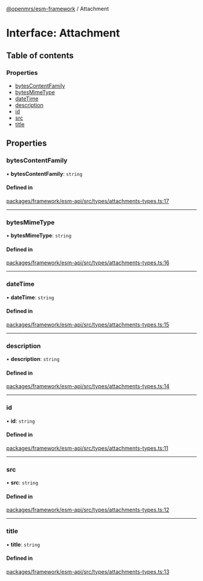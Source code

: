 [@openmrs/esm-framework](../API.md) / Attachment

# Interface: Attachment

## Table of contents

### Properties

- [bytesContentFamily](Attachment.md#bytescontentfamily)
- [bytesMimeType](Attachment.md#bytesmimetype)
- [dateTime](Attachment.md#datetime)
- [description](Attachment.md#description)
- [id](Attachment.md#id)
- [src](Attachment.md#src)
- [title](Attachment.md#title)

## Properties

### bytesContentFamily

• **bytesContentFamily**: `string`

#### Defined in

[packages/framework/esm-api/src/types/attachments-types.ts:17](https://github.com/openmrs/openmrs-esm-core/blob/main/packages/framework/esm-api/src/types/attachments-types.ts#L17)

___

### bytesMimeType

• **bytesMimeType**: `string`

#### Defined in

[packages/framework/esm-api/src/types/attachments-types.ts:16](https://github.com/openmrs/openmrs-esm-core/blob/main/packages/framework/esm-api/src/types/attachments-types.ts#L16)

___

### dateTime

• **dateTime**: `string`

#### Defined in

[packages/framework/esm-api/src/types/attachments-types.ts:15](https://github.com/openmrs/openmrs-esm-core/blob/main/packages/framework/esm-api/src/types/attachments-types.ts#L15)

___

### description

• **description**: `string`

#### Defined in

[packages/framework/esm-api/src/types/attachments-types.ts:14](https://github.com/openmrs/openmrs-esm-core/blob/main/packages/framework/esm-api/src/types/attachments-types.ts#L14)

___

### id

• **id**: `string`

#### Defined in

[packages/framework/esm-api/src/types/attachments-types.ts:11](https://github.com/openmrs/openmrs-esm-core/blob/main/packages/framework/esm-api/src/types/attachments-types.ts#L11)

___

### src

• **src**: `string`

#### Defined in

[packages/framework/esm-api/src/types/attachments-types.ts:12](https://github.com/openmrs/openmrs-esm-core/blob/main/packages/framework/esm-api/src/types/attachments-types.ts#L12)

___

### title

• **title**: `string`

#### Defined in

[packages/framework/esm-api/src/types/attachments-types.ts:13](https://github.com/openmrs/openmrs-esm-core/blob/main/packages/framework/esm-api/src/types/attachments-types.ts#L13)
